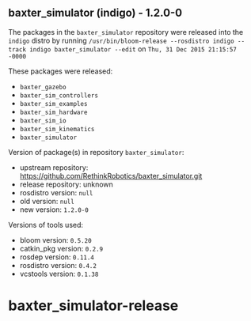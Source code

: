 ## baxter_simulator (indigo) - 1.2.0-0

The packages in the `baxter_simulator` repository were released into the `indigo` distro by running `/usr/bin/bloom-release --rosdistro indigo --track indigo baxter_simulator --edit` on `Thu, 31 Dec 2015 21:15:57 -0000`

These packages were released:
- `baxter_gazebo`
- `baxter_sim_controllers`
- `baxter_sim_examples`
- `baxter_sim_hardware`
- `baxter_sim_io`
- `baxter_sim_kinematics`
- `baxter_simulator`

Version of package(s) in repository `baxter_simulator`:
- upstream repository: https://github.com/RethinkRobotics/baxter_simulator.git
- release repository: unknown
- rosdistro version: `null`
- old version: `null`
- new version: `1.2.0-0`

Versions of tools used:
- bloom version: `0.5.20`
- catkin_pkg version: `0.2.9`
- rosdep version: `0.11.4`
- rosdistro version: `0.4.2`
- vcstools version: `0.1.38`


# baxter_simulator-release
